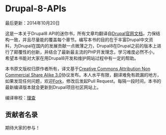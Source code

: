 Drupal-8-APIs
=============

最后更新：2014年10月20日

这是一本关于Drupal8 API的迷你书，所有文章均翻译自[Drupal官网文档](https://www.drupal.org/developing/api/8)，力保结构一致，并且尽量能的覆盖每个章节。编写本书的目的在于丰富Drupal中文资料，为Drupal在国内的发展贡献一点微薄之力，Drupal8在Drupal之前的版本上进行了颠覆性的创新，并结合了最新最主流的PHP开发理念，学习难度必然不小，希望本书能对大家在用Drupal8开发和维护网站过程中有一定的帮助。

本书原文版权归原作者所有，译文基于[Creative Commons Attribution Non Commercial Share Alike 3.0](http://creativecommons.org/licenses/by-nc-sa/3.0/)协议发布。本人水平有限，翻译难免有疏漏的地方，如果发现任何问题，欢迎[Fork](https://github.com/drupalproject/Drupal-8-APIs/fork)，修改后发起Pull Request。每隔一段时间，本书的最新编译版本就会更新到Drupal项目社区网站上。

编译审校：[理查](http://www.drupalproject.org)

## 贡献者名录

期待大家的参与！
